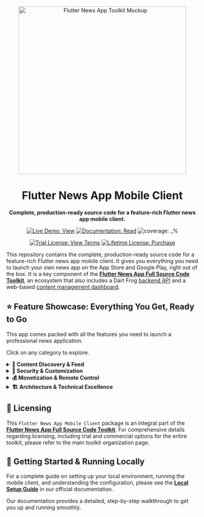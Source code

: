 <div align="center">
  <img src="https://repository-images.githubusercontent.com/946589707/33b56f2c-76c3-4af0-a67f-8c08ca494b1b" alt="Flutter News App Toolkit Mockup" width="440">
  <h1>Flutter News App Mobile Client</h1>
  <p><strong>Complete, production-ready source code for a feature-rich Flutter news app mobile client.</strong></p>
</div>

<p align="center">
  <a href="https://flutter-news-app-full-source-code.github.io/flutter-news-app-mobile-client-full-source-code/"><img src="https://img.shields.io/badge/LIVE_DEMO-VIEW-orange?style=for-the-badge" alt="Live Demo: View"></a>
  <a href="https://flutter-news-app-full-source-code.github.io/docs/mobile-client/local-setup/"><img src="https://img.shields.io/badge/DOCUMENTATION-READ-slategray?style=for-the-badge" alt="Documentation: Read"></a>
  <img src="https://img.shields.io/badge/coverage-_%25-green?style=for-the-badge" alt="coverage: _%">
</p>
<p align="center">
  <a href="LICENSE"><img src="https://img.shields.io/badge/TRIAL_LICENSE-VIEW_TERMS-blue?style=for-the-badge" alt="Trial License: View Terms"></a>
  <a href="https://github.com/sponsors/flutter-news-app-full-source-code"><img src="https://img.shields.io/badge/LIFETIME_LICENSE-PURCHASE-purple?style=for-the-badge" alt="Lifetime License: Purchase"></a>
</p>

This repository contains the complete, production-ready source code for a feature-rich Flutter news app mobile client. It gives you everything you need to launch your own news app on the App Store and Google Play, right out of the box. It is a key component of the [**Flutter News App Full Source Code Toolkit**](https://github.com/flutter-news-app-full-source-code), an ecosystem that also includes a Dart Frog [backend API](https://github.com/flutter-news-app-full-source-code/flutter-news-app-api-server-full-source-code) and a web-based [content management dashboard](https://github.com/flutter-news-app-full-source-code/flutter-news-app-web-dashboard-full-source-code).

## ⭐ Feature Showcase: Everything You Get, Ready to Go

This app comes packed with all the features you need to launch a professional news application.
 
Click on any category to explore.

<details>
<summary><strong>📰 Content Discovery & Feed</strong></summary>

### 📰 Dynamic & Engaging Headlines Feed
- Display news in a beautiful, performant, infinitely scrolling feed.
- **Customizable Display:** Users can personalize their feed by choosing headline density (compact, standard, comfortable) and image style (hidden, small thumbnail, large thumbnail).
- **Rich In-Feed Decorators:** Beyond simple calls-to-action, the feed dynamically injects items like `CallToActionItem` (e.g., link account, upgrade, rate app, enable notifications) and `ContentCollectionItem` (e.g., suggested topics/sources to follow), all managed by configurable rules and user interaction status.
> **💡 Your Advantage:** You get a production-quality feed system instantly. Skip the months of complex UI work and state management. ⏱️

---

### 🔍 Advanced Content Filtering & Search
- **Comprehensive Filtering:** Let users filter headlines by `Topic`, `Source`, and `Country` using a dedicated filter interface.
- **"Followed Items" Filter:** Users can instantly filter the feed to show only content from their followed topics, sources, and countries.
- **Unified Search:** Includes a dedicated search page to help users find specific content quickly, with the ability to search across headlines, topics, sources, and countries.
> **🎯 Your Advantage:** Give your users powerful content discovery tools that keep them engaged and coming back for more.

</details>

<details>
<summary><strong>🔐 Security & Customization</strong></summary>

### 🔐 Robust User Authentication
- 📧 **Email + Code (Passwordless) Sign-In:** Modern and secure.
- 👤 **Anonymous Sign-In:** Allow users to explore before committing.
- 🔗 **Account Linking:** Seamlessly convert anonymous users to registered accounts, preserving all their personalized settings, content preferences, and saved headlines.
> **✅ Your Advantage:** All the complex security and user management is already done for you, including data migration when users link their accounts.

---

### 🧑‍🎨 Personalized User Accounts & Preferences
- **Content Preferences:** Follow/unfollow `Topic`s, `Source`s, and `Country`s.
- **Saved Headlines:** Bookmark articles for easy access later.
- **Decorator Interaction Tracking:** User interactions with in-feed decorators (e.g., "Link Account" prompts) are tracked and persisted, ensuring a personalized and non-repetitive experience.
> **❤️ Your Advantage:** Built-in personalization features that drive user retention and create a sticky app experience.

---

### ⚙️ Customizable App Settings
- **Appearance:** Configure base theme (Light/Dark/System), accent colors (via FlexColorScheme), font choices (family, size, weight).
- **Feed Display:** Customize how headlines are presented, including `HeadlineDensity` and `HeadlineImageStyle`.
- **Language Selection:** Choose the application's display language.
> **🎨 Your Advantage:** Deliver a premium, adaptable user experience that caters to individual needs without writing any code.

</details>

<details>
<summary><strong>💰 Monetization & Remote Control</strong></summary>

### 💸 Advanced Monetization Engine: Flexible & Remotely Controlled
Go beyond basic ad banners. This app includes a sophisticated, provider-agnostic monetization engine designed for flexibility, performance, and a seamless user experience.

- **Multi-Platform by Design:** The entire ad system is built on a provider-agnostic abstraction, giving you the freedom to choose your monetization strategy. It comes with pre-built, production-ready providers for:
    - **Google AdMob Provider:** The industry standard, ready to go out of the box.
    - **Local Ad Provider:** Use a custom ad server to serve ads directly from your own backend, giving you full control over your ad inventory and revenue.
    - **Demo Ad Provider:** A built-in placeholder provider that makes development and testing a breeze, without needing live ad network credentials.
- **Seamless Integration, Not Intrusion:** Ads are designed to complement your content, not detract from it.
    - **Theme-Aware Styling:** Native ads automatically inherit their look and feel from the user's selected theme (light/dark mode, colors, fonts), making them feel like a natural part of the UI.
    - **Format-Aware Loading:** The system intelligently requests the right ad format (e.g., small or large templates) to match the user's feed layout preferences, ensuring a perfect fit every time.
- **Optimized for Performance:** A fast, fluid user experience is paramount.
    - **Intelligent Caching:** An `InlineAdCacheService` efficiently caches native and banner ads to ensure buttery-smooth scrolling in feeds, minimizing network requests and eliminating UI jank.
    - **Proactive Interstitial Loading:** A dedicated manager pre-loads full-screen interstitial ads in the background, so they are ready to be displayed instantly during navigation without any lag.
- **Powerful Remote Control:** All ad behavior is driven by the backend `RemoteConfig`. You can remotely control ad frequency, placement rules, and even switch the primary ad provider—all without shipping a new app update.
> **💸 Your Advantage:** Start generating revenue from day one with a highly extensible and robust ad system that’s built to scale with your business.

---

### 📡 Centralized Application Control: Dynamic & Adaptable
Gain complete command over your application's operational state and user experience through a powerful, backend-driven control plane. This architecture empowers you to manage critical app behavior and content delivery with significant flexibility, eliminating the need for frequent app store updates.

- **Real-time Configuration Management:**
    - **Comprehensive Global Settings:** Remotely manage all critical application parameters, including detailed advertising configurations, user preference limits, and overall application status. This allows for dynamic adjustments to features and policies without client-side code changes.
    - **Adaptive User Engagement:** Control the dynamic injection and behavior of in-app prompts and content collections. Tailor their appearance, frequency, and targeting based on user roles and historical interactions, ensuring a highly personalized and effective engagement strategy.
- **Robust Operational Resilience:**
    - **Proactive Status Monitoring:** An intelligent background service continuously monitors the application's health and status against backend directives. This ensures immediate detection and response to any changes in operational state.
    - **Seamless Critical State Handling:** Implement essential "kill switch" functionalities and version enforcement with built-in, production-ready flows:
        - **Maintenance Mode:** Instantly activate a full-screen maintenance page, providing clear communication to users during service downtime.
        - **Mandatory Updates:** Enforce critical updates by displaying a non-dismissible screen that guides users directly to the latest version in their respective app stores.
> **⚙️ Your Advantage:** Deploy with confidence, knowing you have a sophisticated, backend-driven system to manage your app's lifecycle, content, and user experience. This architecture provides the agility to respond to market demands and operational needs in real-time, ensuring continuous service delivery and a superior user journey.

</details>

<details>
<summary><strong>🏗️ Architecture & Technical Excellence</strong></summary>

### 📱 Adaptive UI for All Screens
- Built with `flutter_adaptive_scaffold`, the app offers responsive navigation and layouts that look great on both phones and tablets.
> **↔️ Your Advantage:** Deliver a consistent and optimized UX across a wide range of devices effortlessly.

---

### 🏗️ Clean & Modern Architecture
- Developed with best practices for a maintainable and scalable codebase:
    - **Flutter & Dart:** Cutting-edge mobile development.
    - **BLoC Pattern:** Predictable and robust state management, enhanced with `bloc_concurrency` transformers (droppable, restartable, sequential) for advanced event handling.
    - **GoRouter:** Well-structured and powerful navigation.
    - **KV Storage Service:** Utilizes `KVStorageService` for secure and efficient local key-value storage.
> **📈 Your Advantage:** The app is built on a clean, modern architecture that's easy to understand and maintain. It's solid and built to last.

---

### 🛠️ Flexible Environment Configuration
- Easily switch between development (in-memory data or local API) and production environments with a simple code change. This empowers rapid prototyping, robust testing, and seamless deployment.
> **🚀 Your Advantage:** A flexible setup that speeds up your development cycle and makes deployment simple.

---

### 🌍 Localization Ready
- Fully internationalized with working English and Arabic localizations (`.arb` files). Adding more languages is straightforward.
> **🌐 Your Advantage:** Easily adapt your application for a global audience and tap into new markets.

</details>

## 🔑 Licensing

This `Flutter News App Mobile Client` package is an integral part of the [**Flutter News App Full Source Code Toolkit**](https://github.com/flutter-news-app-full-source-code). For comprehensive details regarding licensing, including trial and commercial options for the entire toolkit, please refer to the main toolkit organization page.


## 🚀 Getting Started & Running Locally

For a complete guide on setting up your local environment, running the mobile client, and understanding the configuration, please see the **[Local Setup Guide](https://flutter-news-app-full-source-code.github.io/docs/mobile-client/local-setup/)** in our official documentation.

Our documentation provides a detailed, step-by-step walkthrough to get you up and running smoothly.
